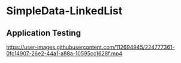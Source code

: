 # SimpleData-LinkedList

## Application Testing
https://user-images.githubusercontent.com/112694945/224777361-0fc14907-26e2-44a1-a88a-10595cc1628f.mp4
